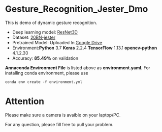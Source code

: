 # Gesture_Recognition_Jester_Dmo
This is demo of dynamic gesture recognition.
- Deep learning model: [ResNet3D](https://github.com/kenshohara/3D-ResNets-PyTorch)
- Dataset: [20BN-jester](https://20bn.com/datasets/jester)
- Pretrained Model: Uploaded In [Google Drive](https://drive.google.com/drive/folders/17AEVtCbxKEq8Dbgrg8aozXc3bmqEIDe1)
- Environment:**Python** 3.7  **Keras** 2.2.4 **TensorFlow** 1.13.1 **opencv-python** 4.1.2.30  
- Accuracy: **85.49%** on validation

**Annaconda Environment File** is listed above as __environment.yaml__. For installing conda environment, please use
```
conda env create -f environment.yml
```
# Attention
Please make sure a camera is avaible on your laptop/PC.

For any question, please fill free to pull your problem.
